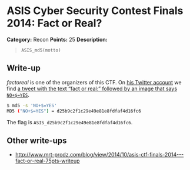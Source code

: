 # ASIS Cyber Security Contest Finals 2014: Fact or Real?

**Category:** Recon
**Points:** 25
**Description:**

> `ASIS_md5(motto)`

## Write-up

_factoreal_ is one of the organizers of this CTF. On [his Twitter account](https://twitter.com/factoreal) we find [a tweet with the text “fact or real:” followed by an image that says `NO+$=YES`](https://twitter.com/factoreal/status/486459604973662208).

```bash
$ md5 -s 'NO+$=YES'
MD5 ("NO+$=YES") = d25b9c2f1c29e49e81e8fdfaf4d16fc6
```

The flag is `ASIS_d25b9c2f1c29e49e81e8fdfaf4d16fc6`.

## Other write-ups

* <http://www.mrt-prodz.com/blog/view/2014/10/asis-ctf-finals-2014---fact-or-real-75pts-writeup>
